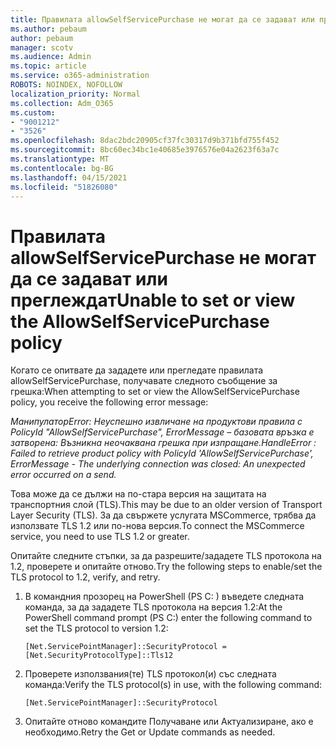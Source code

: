 ```yaml
---
title: Правилата allowSelfServicePurchase не могат да се задават или преглеждат
ms.author: pebaum
author: pebaum
manager: scotv
ms.audience: Admin
ms.topic: article
ms.service: o365-administration
ROBOTS: NOINDEX, NOFOLLOW
localization_priority: Normal
ms.collection: Adm_O365
ms.custom:
- "9001212"
- "3526"
ms.openlocfilehash: 8dac2bdc20905cf37fc30317d9b371bfd755f452
ms.sourcegitcommit: 8bc60ec34bc1e40685e3976576e04a2623f63a7c
ms.translationtype: MT
ms.contentlocale: bg-BG
ms.lasthandoff: 04/15/2021
ms.locfileid: "51826080"
---
```

# <a name="unable-to-set-or-view-the-allowselfservicepurchase-policy"></a><span data-ttu-id="3c646-102">Правилата allowSelfServicePurchase не могат да се задават или преглеждат</span><span class="sxs-lookup"><span data-stu-id="3c646-102">Unable to set or view the AllowSelfServicePurchase policy</span></span>

<span data-ttu-id="3c646-103">Когато се опитвате да зададете или прегледате правилата allowSelfServicePurchase, получавате следното съобщение за грешка:</span><span class="sxs-lookup"><span data-stu-id="3c646-103">When attempting to set or view the AllowSelfServicePurchase policy, you receive the following error message:</span></span>

<span data-ttu-id="3c646-104">*МанипулаторError: Неуспешно извличане на продуктови правила с PolicyId "AllowSelfServicePurchase", ErrorMessage – базовата връзка е затворена: Възникна неочаквана грешка при изпращане.*</span><span class="sxs-lookup"><span data-stu-id="3c646-104">*HandleError : Failed to retrieve product policy with PolicyId 'AllowSelfServicePurchase', ErrorMessage - The underlying connection was closed: An unexpected error occurred on a send.*</span></span>

<span data-ttu-id="3c646-105">Това може да се дължи на по-стара версия на защитата на транспортния слой (TLS).</span><span class="sxs-lookup"><span data-stu-id="3c646-105">This may be due to an older version of Transport Layer Security (TLS).</span></span> <span data-ttu-id="3c646-106">За да свържете услугата MSCommerce, трябва да използвате TLS 1.2 или по-нова версия.</span><span class="sxs-lookup"><span data-stu-id="3c646-106">To connect the MSCommerce service, you need to use TLS 1.2 or greater.</span></span>  

<span data-ttu-id="3c646-107">Опитайте следните стъпки, за да разрешите/зададете TLS протокола на 1.2, проверете и опитайте отново.</span><span class="sxs-lookup"><span data-stu-id="3c646-107">Try the following steps to enable/set the TLS protocol to 1.2, verify, and retry.</span></span>
 1. <span data-ttu-id="3c646-108">В командния прозорец на PowerShell (PS C: \) въведете следната команда, за да зададете TLS протокола на версия 1.2:</span><span class="sxs-lookup"><span data-stu-id="3c646-108">At the PowerShell command prompt (PS C:\) enter the following command to set the TLS protocol to version 1.2:</span></span>

    `[Net.ServicePointManager]::SecurityProtocol = [Net.SecurityProtocolType]::Tls12`

2. <span data-ttu-id="3c646-109">Проверете използвания(те) TLS протокол(и) със следната команда:</span><span class="sxs-lookup"><span data-stu-id="3c646-109">Verify the TLS protocol(s) in use, with the following command:</span></span>

    `[Net.ServicePointManager]::SecurityProtocol` 

3. <span data-ttu-id="3c646-110">Опитайте отново командите Получаване или Актуализиране, ако е необходимо.</span><span class="sxs-lookup"><span data-stu-id="3c646-110">Retry the Get or Update commands as needed.</span></span>

